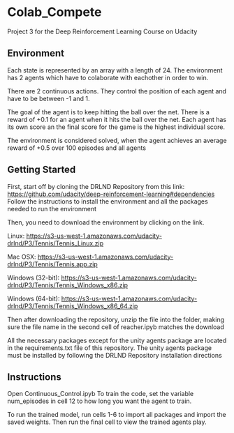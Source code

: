 # Colab_Compete

Project 3 for the Deep Reinforcement Learning Course on Udacity

## Environment
Each state is represented by an array with a length of 24. The environment has 2 agents which have to colaborate with eachother in order to win.

There are 2 continuous actions. They control the position of each agent and have to be between -1 and 1.

The goal of the agent is to keep hitting the ball over the net. There is a reward of +0.1 for an agent when it hits the ball over the net. Each agent has its own score an the final score for the game is the highest individual score.

The environment is considered solved, when the agent achieves an average reward of +0.5 over 100 episodes and all agents

## Getting Started
First, start off by cloning the DRLND Repository from this link: https://github.com/udacity/deep-reinforcement-learning#dependencies Follow the instructions to install the environment and all the packages needed to run the environment

Then, you need to download the environment by clicking on the link.

Linux: https://s3-us-west-1.amazonaws.com/udacity-drlnd/P3/Tennis/Tennis_Linux.zip

Mac OSX: https://s3-us-west-1.amazonaws.com/udacity-drlnd/P3/Tennis/Tennis.app.zip

Windows (32-bit): https://s3-us-west-1.amazonaws.com/udacity-drlnd/P3/Tennis/Tennis_Windows_x86.zip

Windows (64-bit): https://s3-us-west-1.amazonaws.com/udacity-drlnd/P3/Tennis/Tennis_Windows_x86_64.zip

Then after downloading the repository, unzip the file into the folder, making sure the file name in the second cell of reacher.ipyb matches the download

All the necessary packages except for the unity agents package are located in the requirements.txt file of this repository. The unity agents package must be installed by following the DRLND Repository installation directions

## Instructions
Open Continuous_Control.ipyb
To train the code, set the variable num_episodes in cell 12 to how long you want the agent to train. 

To run the trained model, run cells 1-6 to import all packages and import the saved weights. Then run the final cell to view the trained agents play.
